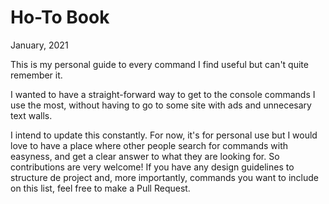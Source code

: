 # Ho-To Book

January, 2021

This is my personal guide to every command I find useful but can't quite remember it.

I wanted to have a straight-forward way to get to the console commands I use the most,
without having to go to some site with ads and unnecesary text walls. 

I intend to update this constantly. For now, it's for personal use but I would love to
have a place where other people search for commands with easyness,
and get a clear answer to what they are looking for. So contributions
are very welcome! If you have any design guidelines to structure de project and,
more importantly, commands you want to include on this list, feel free to
make a Pull Request.


